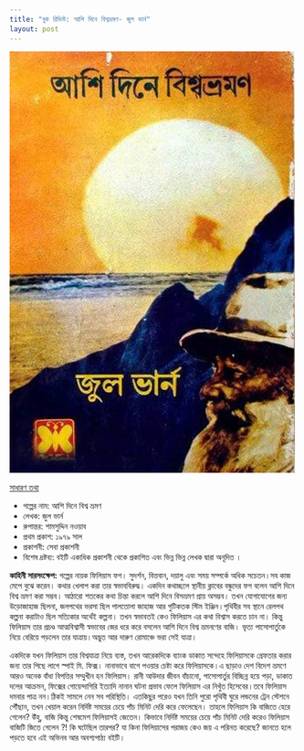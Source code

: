 ```yaml
---
title: "বুক রিভিউ: আশি দিনে বিশ্বভ্রমণ- জুল ভার্ন"
layout: post
--- 
```

![cover picture](/received_193105499597707.jpeg) 

<ins>সাধারণ তথ্য</ins> 

* গল্পের নাম: আশি দিনে বিশ্ব ভ্রমণ
* লেখক: জুল ভার্ন
* রুপান্তর: শামসুদ্দিন নওয়াব
* প্রথম প্রকাশ: ১৯৭৯ সাল
* প্রকাশনী: সেবা প্রকাশনী
* বিশেষ দ্রষ্টব্য: বইটি একাধিক প্রকাশনী থেকে প্রকাশিত এবং ভিন্ন ভিন্ন লেখক দ্বারা অনূদিত ।


**কাহিনী সারসংক্ষেপ:**
গল্পের নায়ক ফিলিয়াস ফগ। সুদর্শন, বিত্তবান, দয়ালু এবং সময় সম্পর্কে অধিক সচেতন।সব কাজ মেপে বুঝে করেন। কথার খেলাপ করা তার স্বভাববিরুদ্ধ। একদিন কথাচ্ছলে স্থানীয় ক্লাবের বন্ধুদের ফগ বলেন আশি দিনে বিশ্ব ভ্রমণ করা সম্ভব। আঠারো শতকের কথা চিন্তা করলে আশি দিনে বিসভ্রমণ প্রায় অসম্ভব। তখন যোগাযোগের জন্য উড়োজাহাজ ছিলনা, জলপথের ভরসা ছিল পালতোলা জাহাজ আর গুটিকতক স্টিম ইঞ্জিন।পৃথিবীর সব স্থানে রেলপথ কল্পনা করাটাও ছিল সত্যিকার অর্থেই কল্পনা। তখন স্বভাবতই কেও ফিলিয়াস এর কথা বিশ্বাস করতে চান না। কিন্তু ফিলিয়াস তার প্রচণ্ড আত্মবিশ্বাসী স্বভাবের জের ধরে করে বসলেন আশি দিনে বিশ্ব ভ্রমনণের বাজি। ভৃত্য পাসোপার্তুকে নিয়ে বেরিয়ে পড়লেন তার যাত্রায়।অদ্ভুত আর দারুণ রোমাঞ্চে ভরা সেই যাত্রা। 

একদিকে যখন ফিলিয়াস তার বিশ্বযাত্রা নিয়ে ব্যস্ত, তখন আরেকদিকে ব্যাংক ডাকাত সন্দেহে ফিলিয়াসকে গ্রেফতার করার জন্য তার পিছে লাগে স্পাই মি. ফিক্স। নানাভাবে বাগে পওয়ার চেষ্টা করে ফিলিয়াসকে।এ ছাড়াও দেশ বিদেশ ভ্রমণে আরও অনেক বাঁধা বিপত্তির সম্মুখীন হন ফিলিয়াস। রানী আউদার জীবন বাঁচানো, পাসোপার্তুর বিচ্ছিন্ন হয়ে পড়া, ডাকাত দলের আক্রমন, ফিক্সের গোয়েন্দাগিরি ইত্যাদি নানান ঘটনা প্রভাব ফেলে ফিলিয়াস এর নিখুঁত হিসেবের।তবে ফিলিয়াস দমবার পাত্র নন।ঠিকই সামলে নেন সব পরিস্থিতি। এতকিছুর পরেও যখন তিনি পুরো পৃথিবী ঘুরে লন্ডনের ট্রেন স্টেশনে পৌঁছান, তখন খেয়াল করেন নির্দিষ্ট সময়ের চেয়ে পাঁচ মিনিট দেরি করে ফেলেছেন।
তাহলে ফিলিয়াস কি বাজিতে হেরে গেলেন? উঁহু, বাজি কিন্তু শেষমেশ ফিলিয়াসই জেতেন।
কিভাবে নির্দিষ্ট সময়ের চেয়ে পাঁচ মিনিট দেরি করেও ফিলিয়াস বাজিটি জিতে গেলেন ?!
কি ঘটেছিল তারপর? যা কিনা ফিলিয়াসের পরাজয় কেও জয় এ পরিনত করেছে? জানতে হলে পড়তে হবে এই অভিনব আর অবশ্যপাঠ্য বইটি।
